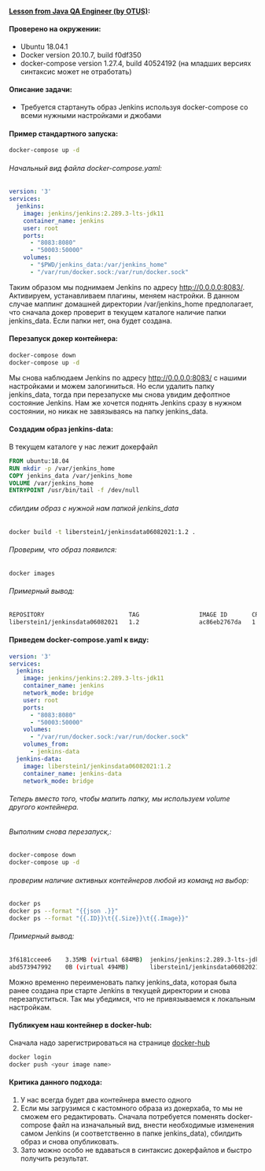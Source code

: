#### [Lesson from Java QA Engineer (by OTUS)][link]:
#### Проверено на окружении:
- Ubuntu 18.04.1
- Docker version 20.10.7, build f0df350
- docker-compose version 1.27.4, build 40524192  (на младших версиях синтаксис может не отработать)

#### Описание задачи:
- Требуется стартануть образ Jenkins используя docker-compose со всеми нужными настройками и джобами

#### Пример стандартного запуска:
```bash
docker-compose up -d
```
###### Начальный вид файла docker-compose.yaml:
```yaml
version: '3'
services:
  jenkins:
    image: jenkins/jenkins:2.289.3-lts-jdk11
    container_name: jenkins
    user: root
    ports:
      - "8083:8080"
      - "50003:50000"
    volumes:
      - "$PWD/jenkins_data:/var/jenkins_home"
      - "/var/run/docker.sock:/var/run/docker.sock"
```
Таким образом мы поднимаем Jenkins по адресу http://0.0.0.0:8083/. Активируем, устанавливаем плагины, меняем настройки.
В данном случае маппинг домашней директории /var/jenkins_home предполагает, что сначала докер проверит в текущем каталоге наличие папки jenkins_data.
Если папки нет, она будет создана.

#### Перезапуск докер контейнера:
```bash
docker-compose down
docker-compose up -d
```
Мы снова наблюдаем Jenkins по адресу http://0.0.0.0:8083/ с нашими настройками и можем залогиниться. Но если удалить папку jenkins_data, тогда при перезапуске мы снова увидим дефолтное состояние Jenkins. Нам же хочется поднять Jenkins сразу в нужном состоянии, но никак не завязываясь на папку jenkins_data.

#### Создадим образ jenkins-data:
В текущем каталоге у нас лежит докерфайл
```dockerfile
FROM ubuntu:18.04
RUN mkdir -p /var/jenkins_home
COPY jenkins_data /var/jenkins_home
VOLUME /var/jenkins_home
ENTRYPOINT /usr/bin/tail -f /dev/null
```
###### сбилдим образ с нужной нам папкой jenkins_data
```bash
docker build -t liberstein1/jenkinsdata06082021:1.2 .
```
###### Проверим, что образ появился:
```bash
docker images
```

###### Примерный вывод:
```bash
REPOSITORY                        TAG                 IMAGE ID       CREATED         SIZE
liberstein1/jenkinsdata06082021   1.2                 ac86eb2767da   1 hours ago    494MB
```

#### Приведем docker-compose.yaml к виду:
```yaml
version: '3'
services:
  jenkins:
    image: jenkins/jenkins:2.289.3-lts-jdk11
    container_name: jenkins
    network_mode: bridge
    user: root
    ports:
      - "8083:8080"
      - "50003:50000"
    volumes:
      - "/var/run/docker.sock:/var/run/docker.sock"
    volumes_from:
      - jenkins-data
  jenkins-data:
    image: liberstein1/jenkinsdata06082021:1.2
    container_name: jenkins-data
    network_mode: bridge
```
###### Теперь вместо того, чтобы мапить папку, мы используем volume другого контейнера.

###### Выполним снова перезапуск,:
```bash
docker-compose down
docker-compose up -d
```
###### проверим наличие активных контейнеров любой из команд на выбор:
```bash
docker ps
docker ps --format "{{json .}}"
docker ps --format "{{.ID}}\t{{.Size}}\t{{.Image}}"
```

###### Примерный вывод:
```bash
3f6181cceee6	3.35MB (virtual 684MB)	jenkins/jenkins:2.289.3-lts-jdk11
abd573947992	0B (virtual 494MB)	    liberstein1/jenkinsdata06082021:1.2
```

Можно временно переименовать папку jenkins_data, которая была ранее создана при старте Jenkins в текущей директории и снова перезапуститься. Так мы убедимся, что не привязываемся к локальным настройкам.

#### Публикуем наш контейнер в docker-hub:
Сначала надо зарегистрироваться на странице [docker-hub][docker-hub]
```bash
docker login
docker push <your image name>
```

#### Критика данного подхода:
1) У нас всегда будет два контейнера вместо одного
2) Если мы загрузимся с кастомного образа из докерхаба, то мы не сможем его редактировать. Сначала потребуется поменять docker-compose файл на изначальный вид, внести необходимые изменения самом Jenkins (и соответственно в папке jenkins_data), сбилдить образ и снова опубликовать.
3) Зато можно особо не вдаваться в синтаксис докерфайлов и быстро получить результат.


[//]: # (These are reference links used in the body of this note and get stripped out when the markdown processor does its job. There is no need to format nicely because it shouldn't be seen. Thanks SO - http://stackoverflow.com/questions/4823468/store-comments-in-markdown-syntax)

[link]: <https://otus.ru/learning/102096/>
[Jenkins-docker-compose]: <https://adamtheautomator.com/jenkins-docker/>
[docker-hub]: <https://hub.docker.com/>
